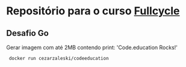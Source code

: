 # Repositório para o curso  [Fullcycle](http://fullcycle.com.br/)

## Desafio Go
Gerar imagem com até 2MB contendo print: 'Code.education Rocks!' 

` docker run cezarzaleski/codeeducation`